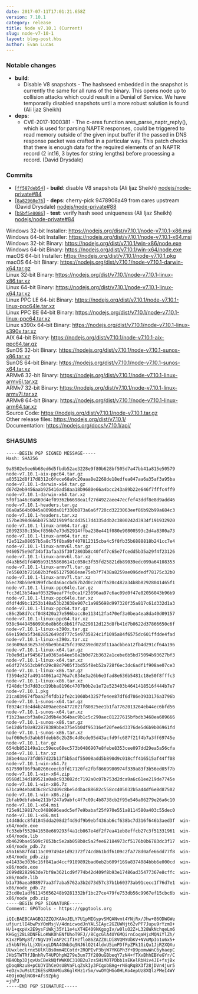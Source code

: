 ```yaml
---
date: 2017-07-11T17:01:21.658Z
version: 7.10.1
category: release
title: Node v7.10.1 (Current)
slug: node-v7-10-1
layout: blog-post.hbs
author: Evan Lucas
---
```


### Notable changes

* **build**:
  - Disable V8 snapshots - The hashseed embedded in the snapshot is
    currently the same for all runs of the binary. This opens node up to
collision attacks which could result in a Denial of Service. We have
temporarily disabled snapshots until a more robust solution is found
(Ali Ijaz Sheikh)
* **deps**:
  - CVE-2017-1000381 - The c-ares function ares_parse_naptr_reply(),
    which is used for parsing NAPTR responses, could be triggered to
read memory outside of the given input buffer if the passed in DNS
response packet was crafted in a particular way. This patch checks that
there is enough data for the required elements of an NAPTR record (2
int16, 3 bytes for string lengths) before processing a record. (David
Drysdale)

### Commits

* [[`ff587deb54`](https://github.com/nodejs/node/commit/ff587deb54)] - **build**: disable V8 snapshots (Ali Ijaz Sheikh) [nodejs/node-private#84](https://github.com/nodejs/node-private/pull/84)
* [[`8a82960e76`](https://github.com/nodejs/node/commit/8a82960e76)] - **deps**: cherry-pick 9478908a49 from cares upstream (David Drysdale) [nodejs/node-private#88](https://github.com/nodejs/node-private/pull/88)
* [[`b5bf5e8086`](https://github.com/nodejs/node/commit/b5bf5e8086)] - **test**: verify hash seed uniqueness (Ali Ijaz Sheikh) [nodejs/node-private#84](https://github.com/nodejs/node-private/pull/84)

Windows 32-bit Installer: https://nodejs.org/dist/v7.10.1/node-v7.10.1-x86.msi<br>
Windows 64-bit Installer: https://nodejs.org/dist/v7.10.1/node-v7.10.1-x64.msi<br>
Windows 32-bit Binary: https://nodejs.org/dist/v7.10.1/win-x86/node.exe<br>
Windows 64-bit Binary: https://nodejs.org/dist/v7.10.1/win-x64/node.exe<br>
macOS 64-bit Installer: https://nodejs.org/dist/v7.10.1/node-v7.10.1.pkg<br>
macOS 64-bit Binary: https://nodejs.org/dist/v7.10.1/node-v7.10.1-darwin-x64.tar.gz<br>
Linux 32-bit Binary: https://nodejs.org/dist/v7.10.1/node-v7.10.1-linux-x86.tar.xz<br>
Linux 64-bit Binary: https://nodejs.org/dist/v7.10.1/node-v7.10.1-linux-x64.tar.xz<br>
Linux PPC LE 64-bit Binary: https://nodejs.org/dist/v7.10.1/node-v7.10.1-linux-ppc64le.tar.xz<br>
Linux PPC BE 64-bit Binary: https://nodejs.org/dist/v7.10.1/node-v7.10.1-linux-ppc64.tar.xz<br>
Linux s390x 64-bit Binary: https://nodejs.org/dist/v7.10.1/node-v7.10.1-linux-s390x.tar.xz<br>
AIX 64-bit Binary: https://nodejs.org/dist/v7.10.1/node-v7.10.1-aix-ppc64.tar.gz<br>
SunOS 32-bit Binary: https://nodejs.org/dist/v7.10.1/node-v7.10.1-sunos-x86.tar.xz<br>
SunOS 64-bit Binary: https://nodejs.org/dist/v7.10.1/node-v7.10.1-sunos-x64.tar.xz<br>
ARMv6 32-bit Binary: https://nodejs.org/dist/v7.10.1/node-v7.10.1-linux-armv6l.tar.xz<br>
ARMv7 32-bit Binary: https://nodejs.org/dist/v7.10.1/node-v7.10.1-linux-armv7l.tar.xz<br>
ARMv8 64-bit Binary: https://nodejs.org/dist/v7.10.1/node-v7.10.1-linux-arm64.tar.xz<br>
Source Code: https://nodejs.org/dist/v7.10.1/node-v7.10.1.tar.gz<br>
Other release files: https://nodejs.org/dist/v7.10.1/<br>
Documentation: https://nodejs.org/docs/v7.10.1/api/

<h3 id="shasums">SHASUMS</h3>

```
-----BEGIN PGP SIGNED MESSAGE-----
Hash: SHA256

9a8502e5ee6b68ed6d5fbdb52ae3228e9f80b628bf505d7a47bb41a815e50579  node-v7.10.1-aix-ppc64.tar.gz
a03512d8f17d8312c6fece68a9c20aaa8e2268de18edfea847aa6a35af3a95ba  node-v7.10.1-darwin-x64.tar.gz
d67d2eb9456aab925416ad58aa18b9680e66a4bcc243a89b22e646f7fffc4ff9  node-v7.10.1-darwin-x64.tar.xz
5f0f1a46c0a869d4ef09362b6698ea1f27d4922aee47ecfef43ddf8e8d9add46  node-v7.10.1-headers.tar.gz
86a8a564b0045a8098da01f330b873a6a6f720cd3223063eef86b92b99a684c3  node-v7.10.1-headers.tar.xz
157be398d666b0753d219b9f4cdd3517d4335ddb2c3800242d3934f191932920  node-v7.10.1-linux-arm64.tar.gz
20392330c15bcf856b7e73d52914ffba238e441f080e90800593c2d4a8300a73  node-v7.10.1-linux-arm64.tar.xz
f2e512a08057b5a8c75f8ba9bf407812315cba4c5f8fb35b6888818b241cc7e4  node-v7.10.1-linux-armv6l.tar.gz
9460575e9df34bf3afaa35f30f2803b8c40f4f7c65e7fcedd5b35a29f4f23126  node-v7.10.1-linux-armv6l.tar.xz
d4a3b5d1fd405b931558686141c058c3f55fd25821db89039edc099a64108353  node-v7.10.1-linux-armv7l.tar.gz
7e55603b721602b3fe651275060eae75eb7f7438a8259ae096dedf78175c32b0  node-v7.10.1-linux-armv7l.tar.xz
b5ec78b50e9399fcbcda6accbd67b2d0c2c07fa20c482a34b8b82928041465f1  node-v7.10.1-linux-ppc64le.tar.gz
fcc3d13b54aaf05329aeaf7fc0ca1f23696aa97c6ac09d0f47e82056043b96b9  node-v7.10.1-linux-ppc64le.tar.xz
dfdf4d9bc1253b148a53b23838e907c1a985698d997320f35a817c61d332d1a3  node-v7.10.1-linux-ppc64.tar.gz
c86c2b8d7ccf048420a27e596bacc8e113412fa470ef3a0bea4ea8da40d09157  node-v7.10.1-linux-ppc64.tar.xz
938c9449456099b6e8b66c8b61f7a229812d123d8fb41d7b0622d37866650c6f  node-v7.10.1-linux-s390x.tar.gz
69e159da5f3482852649dd777c5e9735824c1f1095a84f6575dc601ffdde4fad  node-v7.10.1-linux-s390x.tar.xz
3e3609a836257eb9be9b6425fc398239ed023f11aacbbea12fb4d291cf64a196  node-v7.10.1-linux-x64.tar.gz
7b0e9d1af945671a0365a64ee58a2b0d72b3632a1cebe6b5bd75094b93627bf3  node-v7.10.1-linux-x64.tar.xz
e6df274563cb9fd29c88d7905f3bd55f8eb52a728f6ec3dc6adf1f908ae07ce3  node-v7.10.1-linux-x86.tar.gz
f3594e32fa49144061a4276a7c834e3a26b6e3fad8e636b5481c18e50f8fffc3  node-v7.10.1-linux-x86.tar.xz
f248dcf3d7d83cd19bba8196c4707b0b2e1e72e523403b4641418516f444b7e7  node-v7.10.1.pkg
21ca039674fbaa2f4fdb12fe2c1060b43257fe4ee87df6d786e3933176a3796b  node-v7.10.1-sunos-x64.tar.gz
f8924c7de4d4b2409aee8e4772021f80825ee1b1fa7762013264eb44ec6bfd56  node-v7.10.1-sunos-x64.tar.xz
f1b23aacbf3a0e22d9b4e364bac9b1c5c290aec81227615bfbdb3468ea609666  node-v7.10.1-sunos-x86.tar.gz
5e12d6fb0a922878389bbe375e5b0df95316ef20fee6d3376de5d6b9b06961fd  node-v7.10.1-sunos-x86.tar.xz
baf060e5d3abb8fdebb8c2b28c4d8cde05d43acfd9fc687f21f4b7a3ff69745e  node-v7.10.1.tar.gz
654db852149a1cc59ece68ec573b0486907e8febe8353cee097dd29ea5a56cfa  node-v7.10.1.tar.xz
38be44aa73fd057d22b13f5b5adf55008add5b890d9c018cff416515af44ff08  node-v7.10.1-win-x64.7z
617590f06f9a0266ceecb3fd17120fc2fbf8669980974f339a83f3b56ed05f7b  node-v7.10.1-win-x64.zip
0568d134d189521a0a0c933082dc7192a0c07b753d2dca9a6c61ee219de7745e  node-v7.10.1-win-x86.7z
671ca94eba836c8c52409c8be5ddbac88682c558cc405032b5a44df6e8d87502  node-v7.10.1-win-x86.zip
2bfab9dbfab4e211bf247a9abfc4f7c09c4b8738cb2f95e546a86279e26a6c10  node-v7.10.1-x64.msi
f25e9139817cc0488696eadc5ef7e9babaf25f970e551a8114580a403c55dec0  node-v7.10.1-x86.msi
14d48dcc8fd1845dda208d2f4d9df9b9ebf436ab6cf638bc7d316f646b3aed3f  win-x64/node.exe
fc33ebf552041658e669293f4a1cb067e4df2f7ea41eb8effcb27c3f51331961  win-x64/node.lib
db4629bae5509c7053bc5e2ab058b0c5a2fee62184973cf5176b0b6783dc3f17  win-x64/node_pdb.7z
49a16587fd411ac097494e1d92372f74cd861bdf6109c2fa778d0afe66dd77f8  win-x64/node_pdb.zip
e41433e3036c16f841ad4ccf9189892bad0eb2b609f169a8374084bbb6e000cd  win-x86/node.exe
2699d8282963de7bf8e3621cd9f774b42d409f8b93e17486ad35477367e8cffc  win-x86/node.lib
b1a736aea808977aa3f7aba5762a3b2d73d57c37b1b60373ab91cecc1f76d7e1  win-x86/node_pdb.7z
23cd0e1adf61145656248b9281332bf1bc27ce479fe753db56c9967ef15cbc6b  win-x86/node_pdb.zip
-----BEGIN PGP SIGNATURE-----
Comment: GPGTools - https://gpgtools.org

iQIcBAEBCAAGBQJZZQJKAAoJELY7U1pMIGypvSMQANvmt4YNjRx/Jhw+86ODWGWe
ufjurilI4bwPxY0mMsjV/4dnicwodJnYALSIAyc2GZUWNjt62vPF7Jupu9rYzmO+
H/1+qxpVx2E9ysFiWkj35Y11e4uXT4E409kKgogIv/w0luO2Z+L328WkNchqeLm6
KHGgj28L8DNFELoKWK0hENfUhoT9FJ//8CgcGlA4UY6MQirnCoqaHjxMQNiYlZh/
K1xzPbMy8f/rNgV19lvAP2C1fIHzflo86ZAZZ8LDi8VQMYUbKV+NVuMpIo1u6x5+
z5kbNfHulLjXUcxqLDNA4GWb3q9NJ6lO2t4ldxU5imPDfFpZPk1GiQu1JjR2XQXu
UUwxleclrnx5UlKlBs0mm4ECotd+2RQPIvP3bjW7YKGPh3Y+D9pomwWnC6yhaepC
JHbSTWTRfJBnhRvT4UPDhpW279e3un77f28OuGBbeqY7zN4+fTXvBhhEBYeGYr/C
NB4Obp3DjqvUxCBekNQfWWK0C310B2u7zs5HiM0TPDbb1sEKelRbHiv4JI+fsjBx
gDoq8RzuB+pCUJYIhCeOsUBVaFLqZskIy3FCqobBAg+rN8qRq8X3f28jDVn4jur5
+eDzvJuMsUt26ESsRUmMGu86glKHz1r5m/vwOYQHGo0HLKo4epUz8XQlzPMeI4WY
40OjnOqlNO8+Afs9Zpkg
=jhPJ
-----END PGP SIGNATURE-----

```
